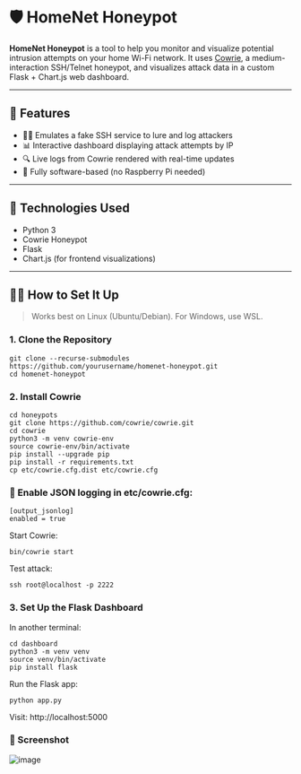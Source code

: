 # 🛡️ HomeNet Honeypot

**HomeNet Honeypot** is a tool to help you monitor and visualize potential intrusion attempts on your home Wi-Fi network. It uses [Cowrie](https://github.com/cowrie/cowrie), a medium-interaction SSH/Telnet honeypot, and visualizes attack data in a custom Flask + Chart.js web dashboard.

---

## 🚀 Features

- 🕵️‍♂️ Emulates a fake SSH service to lure and log attackers
- 📊 Interactive dashboard displaying attack attempts by IP
- 🔍 Live logs from Cowrie rendered with real-time updates
- 🧰 Fully software-based (no Raspberry Pi needed)

---

## 🧠 Technologies Used

- Python 3
- Cowrie Honeypot
- Flask
- Chart.js (for frontend visualizations)

---

## 🧑‍💻 How to Set It Up

> Works best on Linux (Ubuntu/Debian). For Windows, use WSL.

### 1. Clone the Repository

```
git clone --recurse-submodules https://github.com/yourusername/homenet-honeypot.git
cd homenet-honeypot
```

### 2. Install Cowrie

```
cd honeypots
git clone https://github.com/cowrie/cowrie.git
cd cowrie
python3 -m venv cowrie-env
source cowrie-env/bin/activate
pip install --upgrade pip
pip install -r requirements.txt
cp etc/cowrie.cfg.dist etc/cowrie.cfg
```

### 🔧 Enable JSON logging in etc/cowrie.cfg:

```
[output_jsonlog]
enabled = true
```

Start Cowrie:

```
bin/cowrie start
```

Test attack:

```
ssh root@localhost -p 2222
```

### 3. Set Up the Flask Dashboard

In another terminal:

```
cd dashboard
python3 -m venv venv
source venv/bin/activate
pip install flask
```

Run the Flask app:

```
python app.py
```

Visit: http://localhost:5000

### 📸 Screenshot
![image](https://github.com/user-attachments/assets/e711474d-e1f9-43ce-a695-0ff24c2b05a8)
